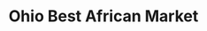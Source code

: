 ---
title: "Ohio Best African Market"
url: /columbus/ohio-best-african-market/
shop: convenience
---